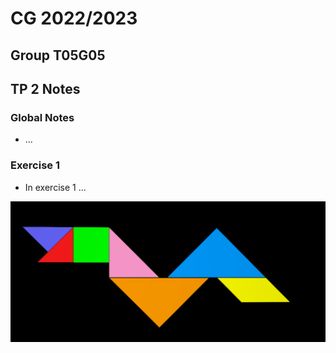 # CG 2022/2023

## Group T05G05

## TP 2 Notes

### **Global Notes**

- ...

### **Exercise 1**

- In exercise 1 ...

![Screenshot 1 - Name](./screenshots/cg-t05g05-tp4-1.png)
